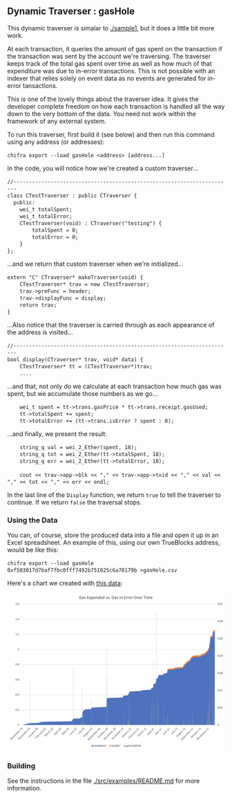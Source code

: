 ## Dynamic Traverser : gasHole

This dynamic traverser is simalar to [./sample1](../sample1/README.md), but it does a little bit more work.

At each transaction, it queries the amount of gas spent on the transaction if the transaction was sent by the account we're
traversing. The traverser keeps track of the total gas spent over time as well as how much of that expenditure was due to
in-error transactions. This is not possible with an indexer that relies solely on event data as no events are generated 
for in-error tansactions.

This is one of the lovely things about the traverser idea. It gives the developer complete freedom on how each transaction
is handled all the way down to the very bottom of the data. You need not work within the framework of any external system.

To run this traverser, first build it (see below) and then run this command using any address (or addresses):

```
chifra export --load gasHole <address> [address...]
```

In the code, you will notice how we're created a custom traverser...

```
//-----------------------------------------------------------------------
class CTestTraverser : public CTraverser {
  public:
    wei_t totalSpent;
    wei_t totalError;
    CTestTraverser(void) : CTraverser("testing") {
        totalSpent = 0;
        totalError = 0;
    }
};
```

...and we return that custom traverser when we're initialized...

```
extern "C" CTraverser* makeTraverser(void) {
    CTestTraverser* trav = new CTestTraverser;
    trav->preFunc = header;
    trav->displayFunc = display;
    return trav;
}
```

...Also notice that the traverser is carried through as each appearance of the address is visited...

```
//-----------------------------------------------------------------------
bool display(CTraverser* trav, void* data) {
    CTestTraverser* tt = (CTestTraverser*)trav;
    ....
```

...and that, not only do we calculate at each transaction how much gas was spent, but we accumulate those numbers as we go...

```
    wei_t spent = tt->trans.gasPrice * tt->trans.receipt.gasUsed;
    tt->totalSpent += spent;
    tt->totalError += (tt->trans.isError ? spent : 0);
```

...and finally, we present the result:

```
    string_q val = wei_2_Ether(spent, 18);
    string_q tot = wei_2_Ether(tt->totalSpent, 18);
    string_q err = wei_2_Ether(tt->totalError, 18);

    cout << trav->app->blk << "," << trav->app->txid << "," << val << "," << tot << "," << err << endl;
```

In the last line of the `Display` function, we return `true` to tell the traverser to continue. If we return `false` the traversal stops.

### Using the Data

You can, of course, store the produced data into a file and open it up in an Excel spreadsheet. An example of this, using our own TrueBlocks address,
would be like this:

```
chifra export --load gasHole 0xf503017d7baf7fbc0fff7492b751025c6a78179b >gasHole.csv
```

Here's a chart we created with [this data](./files/gasHole.csv):

![Chart](./img/gasHole.png)

### Building

See the instructions in the file [./src/examples/README.md](../../README.md) for more information.
